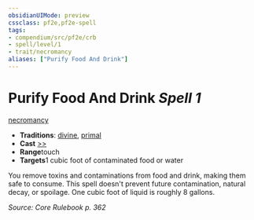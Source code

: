 ```yaml
---
obsidianUIMode: preview
cssclass: pf2e,pf2e-spell
tags:
- compendium/src/pf2e/crb
- spell/level/1
- trait/necromancy
aliases: ["Purify Food And Drink"]
---
```

# Purify Food And Drink *Spell 1*   
[necromancy](../../rules/traits/necromancy.md)  

- **Traditions**: [divine](../../rules/traits/divine.md), [primal](../../rules/traits/primal.md)
- **Cast** [>>](../../rules/core-rulebook/chapter-9-playing-the-game.md#Actions "Two-Action") 
- **Range**touch
- **Targets**1 cubic foot of contaminated food or water

You remove toxins and contaminations from food and drink, making them safe to consume. This spell doesn't prevent future contamination, natural decay, or spoilage. One cubic foot of liquid is roughly 8 gallons.

*Source: Core Rulebook p. 362*